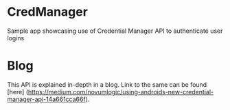 # CredManager
Sample app showcasing use of Credential Manager API to authenticate user logins

# Blog
This API is explained in-depth in a blog. Link to the same can be found [here] (https://medium.com/novumlogic/using-androids-new-credential-manager-api-14a661cca66f).
